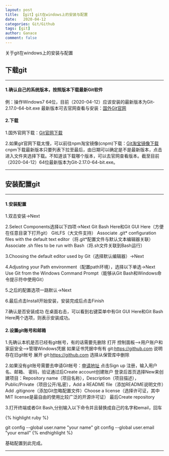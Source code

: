 ```yaml
---
layout: post
title: 【git】git在windows上的安装与配置
date:   2020-04-12
categories: Git/Github
tags: [git]
author: Ganace
comment: false
---
```


关于git在windows上的安装与配置


## 下载git

---

####  1.确认自己的系统版本，按照版本下载最新Git软件

例：操作Windows7 64位，目前（2020-04-12）应该安装的最新版本为Git-2.17.0-64-bit.exe
最新版本可去官网查看与安装：[国外Git官网](https://git-scm.com/download/win)

####  2.下载

1.国外官网下载：[Git官网下载](https://git-scm.com/download/win)

2.如果git官网下载太慢，可以前往npm淘宝镜像(cnpm)下载：[Git淘宝镜像下载](https://npm.taobao.org/mirrors/git-for-windows/)
    cnpm下载最新版本只要列表下拉至最后，由日期可以确定是不是最新版本，点击进入文件夹选择下载。不知道该下载哪个版本，可以去官网查看版本。截至目前（2020-04-12）64位最新版本为Git-2.17.0-64-bit.exe。

---

## 安装配置git

---

####  1.安装配置

1.双击安装->Next

2.Select Components选择以下四项->Next
  Git Bash Here和Git GUI Here（方便在任意目录下打开git）
  GitLFS（大文件支持）
  Associate .git* configuration files with the default text editor（将.git*配置文件与默认文本编辑器关联）
  Associate .sh files to be run with Bash（将.sh文件关联到Bash运行）

3.Choosing the default editor used by Git（选择默认编辑器）->Next

4.Adjusting your Path environment（配置path环境），选择以下单选->Next
  Use Git from the Windows Command Prompt（能够从Git Bash和Windows命令提示符中使用Git）

5.之后的配置选项一路默认->Next

6.最后点击Install开始安装，安装完成后点击Finish

7.确认是否安装成功
  在桌面右击，可以看到右键菜单中有Git GUI Here和Git Bash Here两个选项，则表示安装成功。

####  2.设置git账号和邮箱

1.先确认本机是否已经有git帐号，有的话需要先删除
  打开 控制面板–>用户账户和家庭安全–>管理Windows凭据
  如果证书凭据中有有 git:https://github.com 说明存在旧git帐号
  展开 git:https://github.com 选择从保管库中删除

2.如果没有git账号需要去申请Git帐号：[申请地址](https://github.com/)
  点击Sign up 注册，输入用户名、邮箱、 密码，验证通过后Create account创建账户
  登录后首页选择New来创建项目：Repository name（项目名称），Description（项目描述），Public/Private（项目公开/私密），Add a README file（添加README说明文件）Add .gitignore（添加Git忽略配置文件）Choose a license（选择许可证，其中MIT license是最自由的使用比较广泛的开源许可证）
  最后Create repository

3.打开终端或者Git Bash,分别输入以下命令并且替换成自己的名字和email，回车

{% highlight ruby %}

git config --global user.name "your name"
git config --global user.email "your email"
{% endhighlight %}

基础配置到此完成。

---
